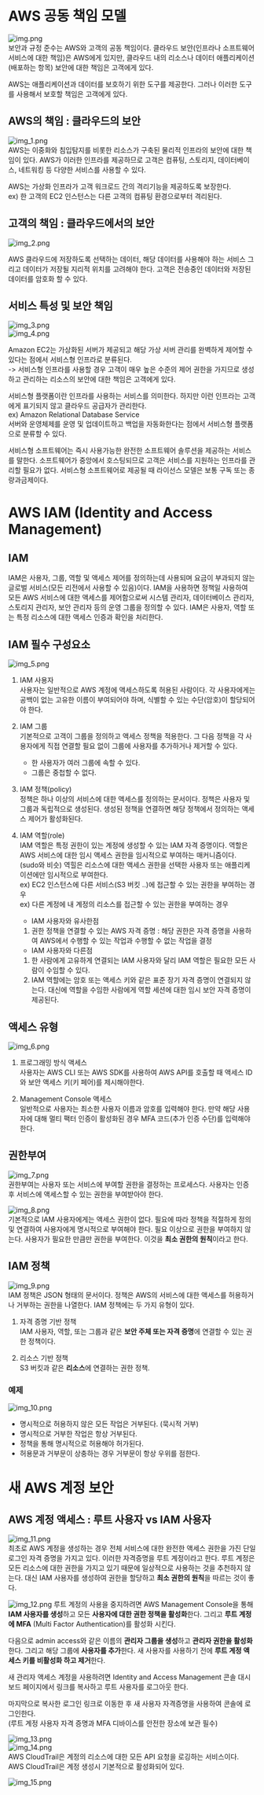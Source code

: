 # AWS 공동 책임 모델
![img.png](img.png)  
보안과 규정 준수는 AWS와 고객의 공동 책임이다. 
클라우드 보안(인프라나 소프트웨어 서비스에 대한 책임)은 AWS에게 있지만, 
클라우드 내의 리소스나 데이터 애플리케이션(배포하는 항목) 보안에 대한 책임은 고객에게 있다.  

AWS는 애플리케이션과 데이터를 보호하기 위한 도구를 제공한다. 그러나 이러한 도구를 사용해서 보호할 책임은 고객에게 있다.

## AWS의 책임 : 클라우드의 보안
![img_1.png](img_1.png)  
AWS는 이중화와 침입탐지를 비롯한 리소스가 구축된 물리적 인프라의 보안에 대한 책임이 있다.
AWS가 이러한 인프라를 제공하므로 고객은 컴퓨팅, 스토리지, 데이터베이스, 네트워킹 등 다양한 서비스를 사용할 수 있다.  

AWS는 가상화 인프라가 고객 워크로드 간의 격리기능을 제공하도록 보장한다.  
ex) 한 고객의 EC2 인스턴스는 다른 고객의 컴퓨팅 환경으로부터 격리된다.

## 고객의 책임 : 클라우드에서의 보안
![img_2.png](img_2.png)  

AWS 클라우드에 저장하도록 선택하는 데이터, 해당 데이터를 사용해야 하는 서비스 그리고 데이터가 저장될 지리적 위치를 고려해야 한다.
고객은 전송중인 데이터와 저장된 데이터를 암호화 할 수 있다.  

## 서비스 특성 및 보안 책임
![img_3.png](img_3.png)  
![img_4.png](img_4.png)  

Amazon EC2는 가상화된 서버가 제공되고 해당 가상 서버 관리를 완벽하게 제어할 수 있다는 점에서 서비스형 인프라로 분류된다.  
-> 서비스형 인프라를 사용할 경우 고객이 매우 높은 수준의 제어 권한을 가지므로 생성하고 관리하는 리소스의 보안에 대한 책임은 고객에게 있다.  

서비스형 플랫폼이란 인프라를 사용하는 서비스를 의미한다. 하지만 이런 인프라는 고객에게 표기되지 않고 클라우드 공급자가 관리한다.  
ex) Amazon Relational Database Service  
서버와 운영체제를 운영 및 업데이트하고 백업을 자동화한다는 점에서 서비스형 플랫폼으로 분류할 수 있다.  

서비스형 소프트웨어는 즉시 사용가능한 완전한 소프트웨어 솔루션을 제공하는 서비스를 말한다. 소프트웨어가 중앙에서 호스팅되므로 고객은 서비스를 지원하는 인프라를 관리할 필요가 없다.
서비스형 소프트웨어로 제공될 때 라이선스 모델은 보통 구독 또는 종량과금제이다. 

# AWS IAM (Identity and Access Management)
## IAM
IAM은 사용자, 그룹, 역할 및 액세스 제어를 정의하는데 사용되며 요금이 부과되지 않는 글로벌 서비스(모든 리전에서 사용할 수 있음)이다.
IAM을 사용하면 정책일 사용하여 모든 AWS 서비스에 대한 액세스를 제어함으로써 시스템 관리자, 데이터베이스 관리자, 스토리지 관리자, 보안 관리자 등의 운영 그룹을 정의할 수 있다.
IAM은 사용자, 역할 또는 특정 리소스에 대한 액세스 인증과 확인을 처리한다.

## IAM 필수 구성요소
![img_5.png](img_5.png)  
1. IAM 사용자    
사용자는 일반적으로 AWS 계정에 액세스하도록 허용된 사람이다. 각 사용자에게는 공백이 없는 고유한 이름이 부여되어야 하며, 식별할 수 있는 수단(암호)이 할당되어야 한다.
   
2. IAM 그룹  
기본적으로 고객이 그룹을 정의하고 액세스 정책을 적용한다. 그 다음 정책을 각 사용자에게 직접 연결할 필요 없이 그룹에 사용자를 추가하거나 제거할 수 있다.  
   * 한 사용자가 여러 그룹에 속할 수 있다.
   * 그룹은 중첩할 수 없다.
   
3. IAM 정책(policy)  
정책은 하나 이상의 서비스에 대한 액세스를 정의하는 문서이다. 정책은 사용자 및 그룹과 독립적으로 생성된다. 생성된 정책을 연결하면 해당 정책에서 정의하는 액세스 제어가 활성화된다.
   
4. IAM 역할(role)  
IAM 역할은 특정 권한이 있는 계정에 생성할 수 있는 IAM 자격 증명이다.
역할은 AWS 서비스에 대한 임시 액세스 권한을 임시적으로 부여하는 매커니즘이다. (sudo와 비슷)
역힐은 리소스에 대한 액세스 권한을 선택한 사용자 또는 애플리케이션에만 임시적으로 부여한다.  
   ex) EC2 인스턴스에 다른 서비스(S3 버킷 ..)에 접근할 수 있는 권한을 부여하는 경우  
   ex) 다른 계정에 내 계정의 리소스를 접근할 수 있는 권한을 부여하는 경우
   * IAM 사용자와 유사한점
    1. 권한 정책을 연결할 수 있는 AWS 자격 증명 : 해당 권한은 자격 증명을 사용하여 AWS에서 수행할 수 있는 작업과 수행할 수 없는 작업을 결정
   * IAM 사용자와 다른점
    1. 한 사람에게 고유하게 연결되는 IAM 사용자와 달리 IAM 역할은 필요한 모든 사람이 수임할 수 있다.
    2. IAM 역할에는 암호 또는 액세스 키와 같은 표준 장기 자격 증명이 연결되지 않는다. 대신에 역할을 수임한 사람에게 역할 세션에 대한 임시 보안 자격 증명이 제공된다.    
   
## 액세스 유형
![img_6.png](img_6.png)  
1. 프로그래밍 방식 액세스  
사용자는 AWS CLI 또는 AWS SDK를 사용하여 AWS API를 호출할 때 액세스 ID와 보안 액세스 키(키 페어)를 제시해야한다.
   
2. Management Console 액세스  
일반적으로 사용자는 최소한 사용자 이름과 암호를 입력해야 한다. 만약 해당 사용자에 대해 멀티 팩터 인증이 활성화된 경우 MFA 코드(추가 인증 수단)를 입력해야 한다.
   
## 권한부여  
![img_7.png](img_7.png)  
권한부여는 사용자 또는 서비스에 부여할 권한을 결정하는 프로세스다. 사용자는 인증 후 서비스에 액세스할 수 있는 권한을 부여받아야 한다.  

![img_8.png](img_8.png)  
기본적으로 IAM 사용자에게는 액세스 권한이 없다. 필요에 따라 정책을 적절하게 정의 및 연결하여 사용자에게 명시적으로 부여해야 한다.
필요 이상으로 권한을 부여하지 않는다. 사용자가 필요한 만큼만 권한을 부여한다. 이것을 **최소 권한의 원칙**이라고 한다.  

## IAM 정책  
![img_9.png](img_9.png)  
IAM 정책은 JSON 형태의 문서이다. 정책은 AWS의 서비스에 대한 액세스를 허용하거나 거부하는 권한을 나열한다.
IAM 정책에는 두 가지 유형이 있다.  
1. 자격 증명 기반 정책  
IAM 사용자, 역할, 또는 그룹과 같은 **보안 주체 또는 자격 증명**에 연결할 수 있는 권한 정책이다.  
   
2. 리소스 기반 정책  
S3 버킷과 같은 **리소스**에 연결하는 권한 정책.  
   
### 예제
![img_10.png](img_10.png)  
- 명시적으로 허용하지 않은 모든 작업은 거부된다. (묵시적 거부)  
- 명시적으로 거부한 작업은 항상 거부된다.  
- 정책을 통해 명시적으로 허용해야 허가된다.  
- 허용문과 거부문이 상충하는 경우 거부문이 항상 우위를 점한다.

# 새 AWS 계정 보안
## AWS 계정 액세스 : 루트 사용자 vs IAM 사용자 
![img_11.png](img_11.png)  
최초로 AWS 계정을 생성하는 경우 전체 서비스에 대한 완전한 액세스 권한을 가진 단일 로그인 자격 증명을 가지고  있다.
이러한 자격증명을 루트 계정이라고 한다. 루트 계정은 모든 리소스에 대한 권한을 가지고 있기 때문에 일상적으로 사용하는 것을 추천하지 않는다.
대신 IAM 사용자를 생성하여 권한을 할당하고 **최소 권한의 원칙**을 따르는 것이 좋다.  

![img_12.png](img_12.png)
루트 계정의 사용을 중지하려면 AWS Management Console을 통해 **IAM 사용자를 생성**하고 모든 **사용자에 대한 권한 정책을 활성화**한다.
그리고 **루트 계정에 MFA** (Multi Factor Authentication)를 활성화 시킨다.  

다음으로 admin access와 같은 이름의 **관리자 그룹을 생성**하고 **관리자 권한을 활성화**한다. 그리고 해당 그룹에 **사용자를 추가**한다. 
새 사용자를 사용하기 전에 **루트 계정 액세스 키를 비활성화 하고 제거**한다.  

새 관리자 액세스 계정을 사용하려면 Identity and Access Management 콘솔 대시보드 페이지에서 링크를 복사하고 루트 사용자를 로그아웃 한다.  

마지막으로 복사한 로그인 링크로 이동한 후 새 사용자 자격증명을 사용하여 콘솔에 로그인한다.  
(루트 계정 사용자 자격 증명과 MFA 디바이스를 안전한 장소에 보관 필수)  

![img_13.png](img_13.png)  
![img_14.png](img_14.png)  
AWS CloudTrail은 계정의 리소스에 대한 모든 API 요청을 로깅하는 서비스이다.  
AWS CloudTrail은 계정 생성시 기본적으로 활성화되어 있다.  

![img_15.png](img_15.png)  
